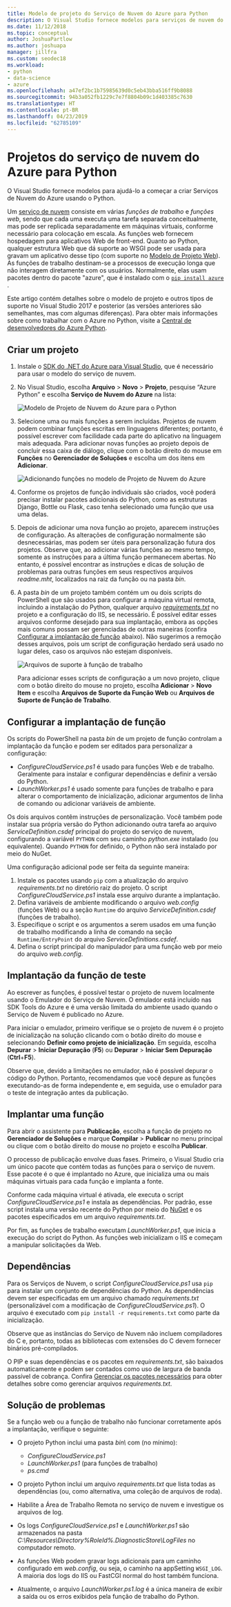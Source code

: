 ```yaml
---
title: Modelo de projeto do Serviço de Nuvem do Azure para Python
description: O Visual Studio fornece modelos para serviços de nuvem do Azure escritos em Python, incluindo implantação de função, dependências e solução de problemas.
ms.date: 11/12/2018
ms.topic: conceptual
author: JoshuaPartlow
ms.author: joshuapa
manager: jillfra
ms.custom: seodec18
ms.workload:
- python
- data-science
- azure
ms.openlocfilehash: a47ef2bc1b75985639d0c5eb43bba516ff9b8088
ms.sourcegitcommit: 94b3a052fb1229c7e7f8804b09c1d403385c7630
ms.translationtype: HT
ms.contentlocale: pt-BR
ms.lasthandoff: 04/23/2019
ms.locfileid: "62785109"
---
```

# <a name="azure-cloud-service-projects-for-python"></a>Projetos do serviço de nuvem do Azure para Python

O Visual Studio fornece modelos para ajudá-lo a começar a criar Serviços de Nuvem do Azure usando o Python.

Um [serviço de nuvem](https://docs.microsoft.com/azure/cloud-services/) consiste em várias *funções de trabalho* e *funções web*, sendo que cada uma executa uma tarefa separada conceitualmente, mas pode ser replicada separadamente em máquinas virtuais, conforme necessário para colocação em escala. As funções web fornecem hospedagem para aplicativos Web de front-end. Quanto ao Python, qualquer estrutura Web que dá suporte ao WSGI pode ser usada para gravam um aplicativo desse tipo (com suporte no [Modelo de Projeto Web](python-web-application-project-templates.md)). As funções de trabalho destinam-se a processos de execução longa que não interagem diretamente com os usuários. Normalmente, elas usam pacotes dentro do pacote "azure", que é instalado com o [ `pip install azure` ](https://pypi.org/project/azure).

Este artigo contém detalhes sobre o modelo de projeto e outros tipos de suporte no Visual Studio 2017 e posterior (as versões anteriores são semelhantes, mas com algumas diferenças). Para obter mais informações sobre como trabalhar com o Azure no Python, visite a [Central de desenvolvedores do Azure Python](https://docs.microsoft.com/python/azure/?view=azure-python/?view=azure-python).

## <a name="create-a-project"></a>Criar um projeto

1. Instale o [SDK do .NET do Azure para Visual Studio](https://visualstudio.microsoft.com/vs/azure-tools/), que é necessário para usar o modelo do serviço de nuvem.
1. No Visual Studio, escolha **Arquivo** > **Novo** > **Projeto**, pesquise “Azure Python” e escolha **Serviço de Nuvem do Azure** na lista:

    ![Modelo de Projeto de Nuvem do Azure para o Python](media/template-azure-cloud-project.png)

1. Selecione uma ou mais funções a serem incluídas. Projetos de nuvem podem combinar funções escritas em linguagens diferentes; portanto, é possível escrever com facilidade cada parte do aplicativo na linguagem mais adequada. Para adicionar novas funções ao projeto depois de concluir essa caixa de diálogo, clique com o botão direito do mouse em **Funções** no **Gerenciador de Soluções** e escolha um dos itens em **Adicionar**.

    ![Adicionando funções no modelo de Projeto de Nuvem do Azure](media/template-azure-cloud-service-project-wizard.png)

1. Conforme os projetos de função individuais são criados, você poderá precisar instalar pacotes adicionais do Python, como as estruturas Django, Bottle ou Flask, caso tenha selecionado uma função que usa uma delas.

1. Depois de adicionar uma nova função ao projeto, aparecem instruções de configuração. As alterações de configuração normalmente são desnecessárias, mas podem ser úteis para personalização futura dos projetos. Observe que, ao adicionar várias funções ao mesmo tempo, somente as instruções para a última função permanecem abertas. No entanto, é possível encontrar as instruções e dicas de solução de problemas para outras funções em seus respectivos arquivos *readme.mht*, localizados na raiz da função ou na pasta *bin*.

1. A pasta *bin* de um projeto também contém um ou dois scripts do PowerShell que são usados para configurar a máquina virtual remota, incluindo a instalação do Python, qualquer arquivo [*requirements.txt*](#dependencies) no projeto e a configuração do IIS, se necessário. É possível editar esses arquivos conforme desejado para sua implantação, embora as opções mais comuns possam ser gerenciadas de outras maneiras (confira [Configurar a implantação de função](#configure-role-deployment) abaixo). Não sugerimos a remoção desses arquivos, pois um script de configuração herdado será usado no lugar deles, caso os arquivos não estejam disponíveis.

    ![Arquivos de suporte à função de trabalho](media/template-azure-cloud-service-worker-role-support-files.png)

    Para adicionar esses scripts de configuração a um novo projeto, clique com o botão direito do mouse no projeto, escolha **Adicionar** > **Novo Item** e escolha **Arquivos de Suporte da Função Web** ou **Arquivos de Suporte de Função de Trabalho**.

## <a name="configure-role-deployment"></a>Configurar a implantação de função

Os scripts do PowerShell na pasta *bin* de um projeto de função controlam a implantação da função e podem ser editados para personalizar a configuração:

- *ConfigureCloudService.ps1* é usado para funções Web e de trabalho. Geralmente para instalar e configurar dependências e definir a versão do Python.
- *LaunchWorker.ps1* é usado somente para funções de trabalho e para alterar o comportamento de inicialização, adicionar argumentos de linha de comando ou adicionar variáveis de ambiente.

Os dois arquivos contêm instruções de personalização. Você também pode instalar sua própria versão do Python adicionando outra tarefa ao arquivo *ServiceDefinition.csdef* principal do projeto do serviço de nuvem, configurando a variável `PYTHON` com seu caminho *python.exe* instalado (ou equivalente). Quando `PYTHON` for definido, o Python não será instalado por meio do NuGet.

Uma configuração adicional pode ser feita da seguinte maneira:

1. Instale os pacotes usando `pip` com a atualização do arquivo *requirements.txt* no diretório raiz do projeto. O script *ConfigureCloudService.ps1* instala esse arquivo durante a implantação.
1. Defina variáveis de ambiente modificando o arquivo *web.config* (funções Web) ou a seção `Runtime` do arquivo *ServiceDefinition.csdef* (funções de trabalho).
1. Especifique o script e os argumentos a serem usados em uma função de trabalho modificando a linha de comando na seção `Runtime/EntryPoint` do arquivo *ServiceDefinitions.csdef*.
1. Defina o script principal do manipulador para uma função web por meio do arquivo *web.config*.

## <a name="test-role-deployment"></a>Implantação da função de teste

Ao escrever as funções, é possível testar o projeto de nuvem localmente usando o Emulador do Serviço de Nuvem. O emulador está incluído nas SDK Tools do Azure e é uma versão limitada do ambiente usado quando o Serviço de Nuvem é publicado no Azure.

Para iniciar o emulador, primeiro verifique se o projeto de nuvem é o projeto de inicialização na solução clicando com o botão direito do mouse e selecionando **Definir como projeto de inicialização**. Em seguida, escolha **Depurar** > **Iniciar Depuração** (**F5**) ou **Depurar** > **Iniciar Sem Depuração** (**Ctrl**+**F5**).

Observe que, devido a limitações no emulador, não é possível depurar o código do Python. Portanto, recomendamos que você depure as funções executando-as de forma independente e, em seguida, use o emulador para o teste de integração antes da publicação.

## <a name="deploy-a-role"></a>Implantar uma função

Para abrir o assistente para **Publicação**, escolha a função de projeto no **Gerenciador de Soluções** e marque **Compilar** > **Publicar** no menu principal ou clique com o botão direito do mouse no projeto e escolha **Publicar**.

O processo de publicação envolve duas fases. Primeiro, o Visual Studio cria um único pacote que contém todas as funções para o serviço de nuvem. Esse pacote é o que é implantado no Azure, que inicializa uma ou mais máquinas virtuais para cada função e implanta a fonte.

Conforme cada máquina virtual é ativada, ele executa o script *ConfigureCloudService.ps1* e instala as dependências. Por padrão, esse script instala uma versão recente do Python por meio do [NuGet](https://www.nuget.org/packages?q=Tags%3A%22python%22+Authors%3A%22Python+Software+Foundation%22) e os pacotes especificados em um arquivo *requirements.txt*.

Por fim, as funções de trabalho executam *LaunchWorker.ps1*, que inicia a execução do script do Python. As funções web inicializam o IIS e começam a manipular solicitações da Web.

## <a name="dependencies"></a>Dependências

Para os Serviços de Nuvem, o script *ConfigureCloudService.ps1* usa `pip` para instalar um conjunto de dependências do Python. As dependências devem ser especificadas em um arquivo chamado *requirements.txt* (personalizável com a modificação de *ConfigureCloudService.ps1*). O arquivo é executado com `pip install -r requirements.txt` como parte da inicialização.

Observe que as instâncias do Serviço de Nuvem não incluem compiladores do C e, portanto, todas as bibliotecas com extensões do C devem fornecer binários pré-compilados.

O PIP e suas dependências e os pacotes em *requirements.txt*, são baixados automaticamente e podem ser contados como uso de largura de banda passível de cobrança. Confira [Gerenciar os pacotes necessários](managing-required-packages-with-requirements-txt.md) para obter detalhes sobre como gerenciar arquivos *requirements.txt*.

## <a name="troubleshooting"></a>Solução de problemas

Se a função web ou a função de trabalho não funcionar corretamente após a implantação, verifique o seguinte:

- O projeto Python inclui uma pasta *bin\\* com (no mínimo):

  - *ConfigureCloudService.ps1*
  - *LaunchWorker.ps1* (para funções de trabalho)
  - *ps.cmd*

- O projeto Python inclui um arquivo *requirements.txt* que lista todas as dependências (ou, como alternativa, uma coleção de arquivos de roda).
- Habilite a Área de Trabalho Remota no serviço de nuvem e investigue os arquivos de log.
- Os logs *ConfigureCloudService.ps1* e *LaunchWorker.ps1* são armazenados na pasta *C:\Resources\Directory\%RoleId%.DiagnosticStore\LogFiles* no computador remoto.
- As funções Web podem gravar logs adicionais para um caminho configurado em *web.config*, ou seja, o caminho na appSetting `WSGI_LOG`. A maioria dos logs do IIS ou FastCGI normal do host também funciona.
- Atualmente, o arquivo *LaunchWorker.ps1.log* é a única maneira de exibir a saída ou os erros exibidos pela função de trabalho do Python.
